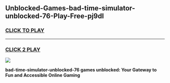 
## Unblocked-Games-bad-time-simulator-unblocked-76-Play-Free-pj9dl
<h3>
<a href="https://premium76.site?title=bad-time-simulator-unblocked-76&ref=10A">CLICK TO PLAY</a></h3>
<hr>

<h3>
<a href="https://premium76.site?title=bad-time-simulator-unblocked-76&ref=10A">CLICK 2 PLAY</a>
  
</h3>

<a href="https://premium76.site?title=bad-time-simulator-unblocked-76&ref=10A"><img src="https://clearcache.store/games.png"></a>


**bad-time-simulator-unblocked-76 games unblocked: Your Gateway to Fun and Accessible Online Gaming**
